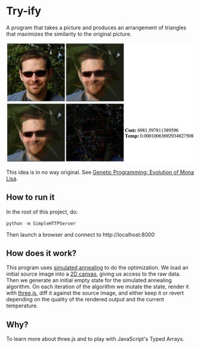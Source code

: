 # Try-ify

A program that takes a picture and produces an arrangement of triangles that
maximizes the similarity to the original picture.

![Screen Shot](/screenshot.png?raw=true)

This idea is in no way original. See [Genetic Programming: Evolution of Mona Lisa](http://rogeralsing.com/2008/12/07/genetic-programming-evolution-of-mona-lisa/).

## How to run it

In the root of this project, do:

```
python -m SimpleHTTPServer
```

Then launch a browser and connect to http://localhost:8000

## How does it work?

This program uses [simulated annealing](https://en.wikipedia.org/wiki/Simulated_annealing)
to do the optimization. We load an initial source image into a
[2D canvas](https://developer.mozilla.org/en-US/docs/Web/API/CanvasRenderingContext2D),
giving us access to the raw data. Then we generate an initial empty state for
the simulated annealing algorithm. On each iteration of the algorithm we
mutate the state, render it with [three.js](http://threejs.org/), diff it
against the source image, and either keep it or revert depending on the quality
of the rendered output and the current temperature.

## Why?

To learn more about three.js and to play with JavaScript's Typed Arrays.
